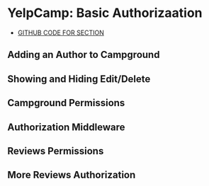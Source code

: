 # YelpCamp: Basic Authorizaation
* [GITHUB CODE FOR SECTION](https://github.com/Colt/YelpCamp/tree/40d8f37a93d140b53a59ee847e3bed3aeb94ecc4)

## Adding an Author to Campground

## Showing and Hiding Edit/Delete

## Campground Permissions

## Authorization Middleware

## Reviews Permissions

## More Reviews Authorization
